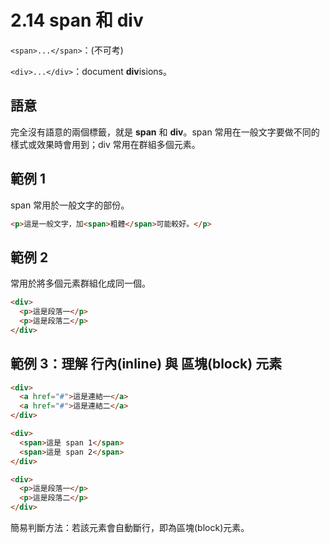 # 2.14 span 和 div

`<span>...</span>`：\(不可考\)

`<div>...</div>`：document **div**isions。

## 語意

完全沒有語意的兩個標籤，就是 **span** 和 **div**。span 常用在一般文字要做不同的樣式或效果時會用到；div 常用在群組多個元素。

## 範例 1

span 常用於一般文字的部份。

```html
<p>這是一般文字，加<span>粗體</span>可能較好。</p>
```

## 範例 2

常用於將多個元素群組化成同一個。

```html
<div>
  <p>這是段落一</p>
  <p>這是段落二</p>
</div>
```

## 範例 3：理解 行內\(inline\) 與 區塊\(block\) 元素

```html
<div>
  <a href="#">這是連結一</a>
  <a href="#">這是連結二</a>
</div>

<div>
  <span>這是 span 1</span>
  <span>這是 span 2</span>
</div>

<div>
  <p>這是段落一</p>
  <p>這是段落二</p>
</div>
```

簡易判斷方法：若該元素會自動斷行，即為區塊\(block\)元素。





